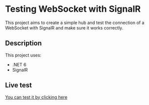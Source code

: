 # Testing WebSocket with SignalR

This project aims to create a simple hub and test the connection of a WebSocket with SignalR and make sure it works correctly.

## Description

This project uses:

- .NET 6
- SignalR

## Live test

[You can test it by clicking here](http://mensajeria/mensajeria/mensajeria/index.html)
